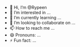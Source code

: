 - 👋 Hi, I’m @Rypeen
- 👀 I’m interested in ...
- 🌱 I’m currently learning ...
- 💞️ I’m looking to collaborate on ...
- 📫 How to reach me ...
- 😄 Pronouns: ...
- ⚡ Fun fact: ...

<!---
Rypeen/Rypeen is a ✨ special ✨ repository because its `README.md` (this file) appears on your GitHub profile.
You can click the Preview link to take a look at your changes.
--->
